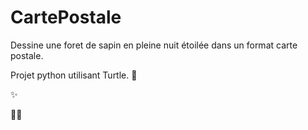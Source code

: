 # CartePostale
Dessine une foret de sapin en pleine nuit étoilée dans un format carte postale.

Projet python utilisant Turtle. 🐢

✨

🌲🌲
